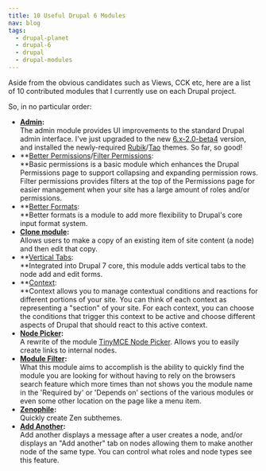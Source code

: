 ```yaml
---
title: 10 Useful Drupal 6 Modules
nav: blog
tags:
  - drupal-planet
  - drupal-6
  - drupal
  - drupal-modules
---
```

Aside from the obvious candidates such as Views, CCK etc, here are a list of 10 contributed modules that I currently use on each Drupal project.

So, in no particular order:

* **[Admin](http://drupal.org/project/admin):** <br>The admin module provides UI improvements to the standard Drupal admin interface. I've just upgraded to the new [6.x-2.0-beta4](http://drupal.org/node/835870) version, and installed the newly-required [Rubik](http://code.developmentseed.org/rubik)/[Tao](http://code.developmentseed.org/tao) themes. So far, so good!
* **[Better Permissions](http://drupal.org/project/better_perms)/[Filter Permissions](http://drupal.org/project/filter_perms): <br>**Basic permissions is a basic module which enhances the Drupal Permissions page to support collapsing and expanding permission rows. Filter permissions provides filters at the top of the Permissions page for easier management when your site has a large amount of roles and/or permissions. 
* **[Better Formats](http://drupal.org/project/better_formats): <br>**Better formats is a module to add more flexibility to Drupal's core input format system.
* **[Clone module](http://drupal.org/project/node_clone):**<br>Allows users to make a copy of an existing item of site content (a node) and then edit that copy.
* **[Vertical Tabs](http://drupal.org/project/vertical_tabs):<br>**Integrated into Drupal 7 core, this module adds vertical tabs to the node add and edit forms.
* **[Context](http://drupal.org/project/context):<br>**Context allows you to manage contextual conditions and reactions for different portions of your site. You can think of each context as representing a "section" of your site. For each context, you can choose the conditions that trigger this context to be active and choose different aspects of Drupal that should react to this active context.
* **[Node Picker](http://drupal.org/project/nodepicker):**<br>A rewrite of the module [TinyMCE Node Picker](http://drupal.org/project/tinymce_node_picker). Allows you to easily create links to internal nodes.
* **[Module Filter](http://drupal.org/project/module_filter):**<br>What this module aims to accomplish is the ability to quickly find the module you are looking for without having to rely on the browsers search feature which more times than not shows you the module name in the 'Required by' or 'Depends on' sections of the various modules or even some other location on the page like a menu item.
* **[Zenophile](http://drupal.org/project/zenophile):**<br>Quickly create Zen subthemes.
* **[Add Another](http://drupal.org/project/addanother):**<br>Add another displays a message after a user creates a node, and/or displays an "Add another" tab on nodes allowing them to make another node of the same type.  You can control what roles and node types see this feature.

